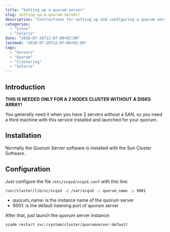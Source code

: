 ```yaml
---
title: "Setting up a quorum server"
slug: setting-up-a-quorum-server/
description: "Instructions for setting up and configuring a quorum server for a 2-node cluster without a disk array"
categories:
  - "Linux"
  - "Solaris"
date: "2010-07-26T12:07:00+02:00"
lastmod: "2010-07-26T12:07:00+02:00"
tags:
  - "Servers"
  - "Quorum"
  - "Clustering"
  - "Solaris"
---
```


## Introduction

**THIS IS NEEDED ONLY FOR A 2 NODES CLUSTER WITHOUT A DISKS ARRAY!**

You generally need it when you have 2 servers without a SAN, so you need a third machine with this service installed and launched for your quorum.

## Installation

Normally the Quorum Server software is installed with the Sun Cluster Software.

## Configuration

Just configure the file `/etc/scqsd/scqsd.conf` with this line:

```bash
/usr/cluster/lib/sc/scqsd -d /var/scqsd -i quorum_name -p 9001
```

- quorum_name: is the instance name of the quorum server
- 9001: is the default listening port of quorum server

After that, just launch the quorum server instance:

```bash
scadm restart svc:/system/cluster/quorumserver:default
```
